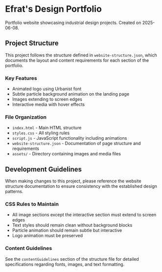 # Efrat's Design Portfolio

Portfolio website showcasing industrial design projects. Created on 2025-06-08.

## Project Structure

This project follows the structure defined in `website-structure.json`, which documents the layout and content requirements for each section of the portfolio.

### Key Features

- Animated logo using Urbanist font
- Subtle particle background animation on the landing page
- Images extending to screen edges
- Interactive media with hover effects

### File Organization

- `index.html` - Main HTML structure
- `styles.css` - All styling rules
- `script.js` - JavaScript functionality including animations
- `website-structure.json` - Documentation of page structure and requirements
- `assets/` - Directory containing images and media files

## Development Guidelines

When making changes to this project, please reference the website structure documentation to ensure consistency with the established design patterns.

### CSS Rules to Maintain

- All image sections except the interactive section must extend to screen edges
- Text styles should remain clean without background blocks
- Particle animation should remain subtle but interactive
- Logo animation must be preserved

### Content Guidelines

See the `contentGuidelines` section of the structure file for detailed specifications regarding fonts, images, and text formatting.